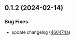 ## 0.1.2 (2024-02-14)


### Bug Fixes

* update changelog ([460474a](https://github.com/jatahe/greetings-ci/commit/460474a6e934063fde5858b5e2d7d1ee36fa173e))



